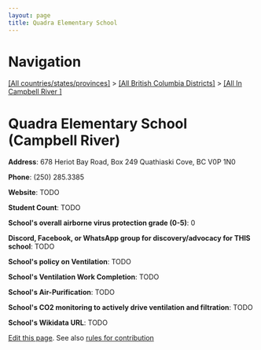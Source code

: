```yaml
---
layout: page
title: Quadra Elementary School
---
```

# Navigation

[[All countries/states/provinces]](../../..) > [[All British Columbia Districts]](../..) > [[All In Campbell River ]](..)

# Quadra Elementary School (Campbell River)

**Address**: 678 Heriot Bay Road, Box 249 Quathiaski Cove, BC V0P 1N0

**Phone**: (250) 285.3385

**Website**: TODO

**Student Count**: TODO

**School's overall airborne virus protection grade (0-5)**: 0

**Discord, Facebook, or WhatsApp group for discovery/advocacy for THIS school**: TODO

**School's policy on Ventilation**: TODO

**School's Ventilation Work Completion**: TODO

**School's Air-Purification**: TODO

**School's CO2 monitoring to actively drive ventilation and filtration**: TODO

**School's Wikidata URL**: TODO


[Edit this page](https://github.com/ventilate-schools/BC/edit/main/./Campbell_River/Quadra_Elementary_School.md). See also [rules for contribution](../../../contribution-rules/)